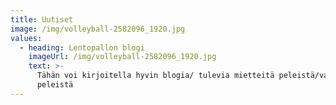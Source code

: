 ```yaml
---
title: Uutiset
image: /img/volleyball-2582096_1920.jpg
values:
  - heading: Lentopallon blogi
    imageUrl: /img/volleyball-2582096_1920.jpg
    text: >-
      Tähän voi kirjoitella hyvin blogia/ tulevia mietteitä peleistä/vanhoista
      peleistä
---
```


